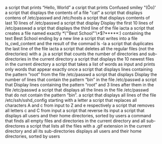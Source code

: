a script that prints  “Hello, World”
a csript that prints Confused smiley "(Ôo)'
a script that displays the contents of a file "cat"
a script that displays contens of /etc/passwd and /etc/hosts
a script that displays comtents of  last 10 lines of /etc/passwd
a script that display Display the first 10 lines of /etc/passwad
a sript that displays the third line of the file iacta
a script that creates a file named exactly \*\\'"Best School"\'\\*$\?\*\*\*\*\*:) containing the text Best School ending by a new line
a script that writes into a file ls_cwd_content and the result of the commad ls -la
a script that duplicates the last line of the file iacta
a script that deletes all the regular files (not the directories) with a .js
a script that counts the number of directories and sub-directories in the current directory
a script that displays the 10 newest files in the current directory
a script that takes a list of words as input and prints only words that appear exactly once
a script that displays lines containing the pattern “root” from the file /etc/passwd
a script that displays Display the number of lines that contain the pattern “bin” in the file /etc/passwd
a script that Display lines containing the pattern “root” and 3 lines after them in the file /etc/passwd
a script that displays all the lines in the file /etc/passwd that do not contain the pattern “bin”.
a script that displays all lines of the file /etc/ssh/sshd_config starting with a letter
a script that replaces all characters A and c from input to Z and e respectively
a script that removes all letters c and C from input
a script that reverse its input
a script that displays all users and their home directories, sorted by users
a command that finds all empty files and directories in the current directory and all sub-directores
a script that lists all the files with a .gif extension in the current directory and all its sub-directories
displays all users and their home directories, sorted by users
